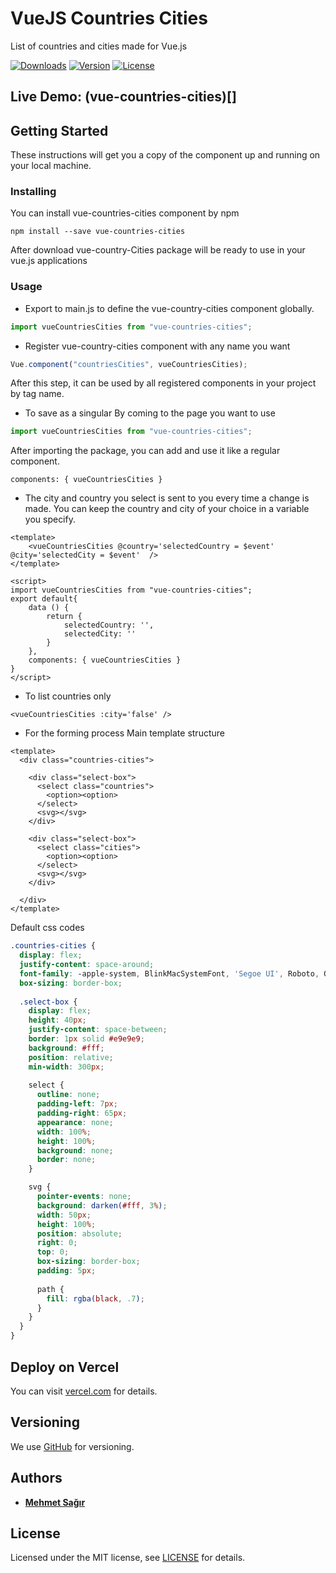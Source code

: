 # VueJS Countries Cities

List of countries and cities made for Vue.js <br>

<p>
  <a href="https://www.npmjs.com/package/vue-countries-cities"><img src="https://img.shields.io/npm/dm/vue-countries-cities.svg?sanitize=true" alt="Downloads"></a>
  <a href="https://www.npmjs.com/package/vue-countries-cities"><img src="https://img.shields.io/npm/v/vue-countries-cities.svg?sanitize=true" alt="Version"></a>
  <a href="https://www.npmjs.com/package/vue-countries-cities"><img src="https://img.shields.io/npm/l/vue-countries-cities.svg?sanitize=true" alt="License"></a>
</p>

## Live Demo: (vue-countries-cities)[]

## Getting Started
These instructions will get you a copy of the component up and running on your local machine.

### Installing

You can install vue-countries-cities component by npm

```shell
npm install --save vue-countries-cities
```

After download vue-country-Cities package will be ready to use in your vue.js applications

### Usage

- Export to main.js to define the vue-country-cities component globally.

```js
import vueCountriesCities from "vue-countries-cities";
```

- Register vue-country-cities component with any name you want

```js
Vue.component("countriesCities", vueCountriesCities);
```
After this step, it can be used by all registered components in your project by tag name.

- To save as a singular
By coming to the page you want to use
```js
import vueCountriesCities from "vue-countries-cities";
``` 
After importing the package, you can add and use it like a regular component.
```vue
components: { vueCountriesCities }
``` 
- The city and country you select is sent to you every time a change is made.
You can keep the country and city of your choice in a variable you specify.
```vue
<template>
    <vueCountriesCities @country='selectedCountry = $event' @city='selectedCity = $event'  />
</template>

<script>
import vueCountriesCities from "vue-countries-cities";
export default{
    data () {
        return {
            selectedCountry: '',
            selectedCity: ''
        }
    },
    components: { vueCountriesCities }
}
</script>
```
- To list countries only
```vue
<vueCountriesCities :city='false' />
```

- For the forming process
Main template structure
```vue
<template>
  <div class="countries-cities">
  
    <div class="select-box">
      <select class="countries">
        <option><option>
      </select>
      <svg></svg>
    </div>

    <div class="select-box">
      <select class="cities">
        <option><option>
      </select>
      <svg></svg>
    </div>
  
  </div>
</template>
```
Default css codes
```scss
.countries-cities {
  display: flex;
  justify-content: space-around;
  font-family: -apple-system, BlinkMacSystemFont, 'Segoe UI', Roboto, Oxygen, Ubuntu, Cantarell, 'Open Sans',  'Helvetica Neue', sans-serif ;
  box-sizing: border-box;
  
  .select-box {
    display: flex;
    height: 40px;
    justify-content: space-between;
    border: 1px solid #e9e9e9;
    background: #fff;
    position: relative;
    min-width: 300px;
    
    select {
      outline: none;
      padding-left: 7px;
      padding-right: 65px;
      appearance: none;
      width: 100%;
      height: 100%;
      background: none;
      border: none;
    }

    svg {
      pointer-events: none;
      background: darken(#fff, 3%);
      width: 50px;
      height: 100%;
      position: absolute;
      right: 0;
      top: 0;
      box-sizing: border-box;
      padding: 5px;
      
      path {
        fill: rgba(black, .7);
      }
    }
  }
}
```

## Deploy on Vercel
You can visit [vercel.com](https://vercel.com/) for details.

## Versioning

We use [GitHub](https://github.com/mehmetsagir/vue-countries-cities) for versioning.

## Authors

- **[Mehmet Sağır](https://github.com/mehmetsagir)**

## License

Licensed under the MIT license, see [LICENSE](https://github.com/mehmetsagir/vue-countries-cities/blob/master/LICENSE) for details.
